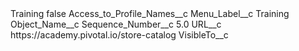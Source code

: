 <?xml version="1.0" encoding="UTF-8"?>
<CustomMetadata xmlns="http://soap.sforce.com/2006/04/metadata" xmlns:xsi="http://www.w3.org/2001/XMLSchema-instance" xmlns:xsd="http://www.w3.org/2001/XMLSchema">
    <label>Training</label>
    <protected>false</protected>
    <values>
        <field>Access_to_Profile_Names__c</field>
        <value xsi:nil="true"/>
    </values>
    <values>
        <field>Menu_Label__c</field>
        <value xsi:type="xsd:string">Training</value>
    </values>
    <values>
        <field>Object_Name__c</field>
        <value xsi:nil="true"/>
    </values>
    <values>
        <field>Sequence_Number__c</field>
        <value xsi:type="xsd:double">5.0</value>
    </values>
    <values>
        <field>URL__c</field>
        <value xsi:type="xsd:string">https://academy.pivotal.io/store-catalog</value>
    </values>
    <values>
        <field>VisibleTo__c</field>
        <value xsi:nil="true"/>
    </values>
</CustomMetadata>
